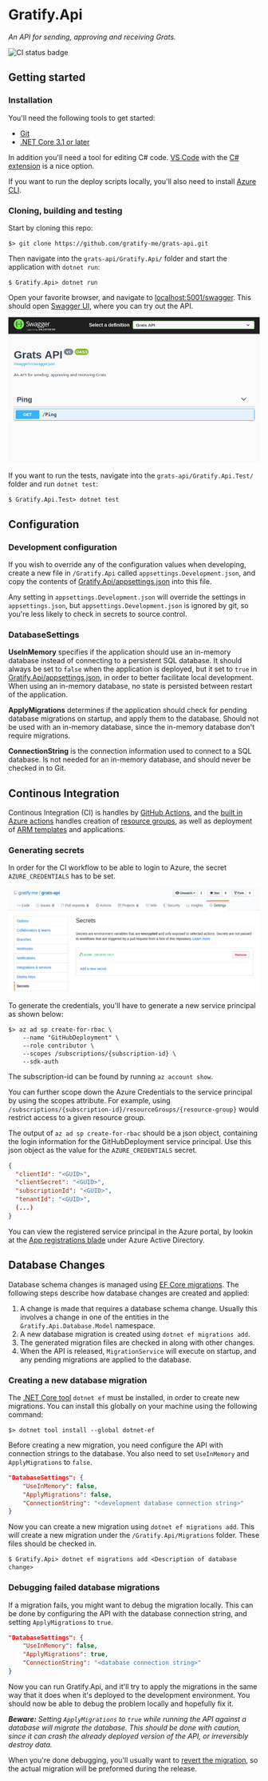 Gratify.Api
===========
_An API for sending, approving and receiving Grats._

![CI status badge](https://github.com/gratify-me/grats-api/workflows/Gratify.Api%20CI/badge.svg)

Getting started
---------------

### Installation
You'll need the following tools to get started:
* [Git](https://git-scm.com/downloads)
* [.NET Core 3.1 or later](https://dotnet.microsoft.com/download)

In addition you'll need a tool for editing C# code. [VS Code](https://code.visualstudio.com/download) with the [C# extension](https://marketplace.visualstudio.com/items?itemName=ms-vscode.csharp) is a nice option.

If you want to run the deploy scripts locally, you'll also need to install [Azure CLI](https://docs.microsoft.com/en-us/cli/azure/install-azure-cli?view=azure-cli-latest).

### Cloning, building and testing
Start by cloning this repo:
```shell
$> git clone https://github.com/gratify-me/grats-api.git
```

Then navigate into the `grats-api/Gratify.Api/` folder and start the application with `dotnet run`:
```shell
$ Gratify.Api> dotnet run
```

Open your favorite browser, and navigate to [localhost:5001/swagger](https://localhost:5001/swagger). This should open [Swagger UI](https://swagger.io/tools/swagger-ui/), where you can try out the API.

![Animation showing how to use Swagger UI](Images/grats-api-swagger.gif)

If you want to run the tests, navigate into the `grats-api/Gratify.Api.Test/` folder and run `dotnet test`:
```shell
$ Gratify.Api.Test> dotnet test
```

Configuration
-------------

### Development configuration
If you wish to override any of the configuration values when developing, create a new file in `/Gratify.Api` called `appsettings.Development.json`, and copy the contents of [Gratify.Api/appsettings.json](Gratify.Api/appsettings.json) into this file.

Any setting in `appsettings.Development.json` will override the settings in `appsettings.json`, but `appsettings.Development.json` is ignored by git, so you're less likely to check in secrets to source control.

### DatabaseSettings
**UseInMemory** specifies if the application should use an in-memory database instead of connecting to a persistent SQL database. It should always be set to `false` when the application is deployed, but it set to `true` in [Gratify.Api/appsettings.json](Drops.Api/appsettings.json), in order to better facilitate local development. When using an in-memory database, no state is persisted between restart of the application.

**ApplyMigrations** determines if the application should check for pending database migrations on startup, and apply them to the database. Should not be used with an in-memory database, since the in-memory database don't require migrations.

**ConnectionString** is the connection information used to connect to a SQL database. Is not needed for an in-memory database, and should never be checked in to Git.

Continous Integration
---------------------

Continous Integration (CI) is handles by [GitHub Actions](https://help.github.com/en/actions), and the [built in Azure actions](https://github.com/Azure/actions) handles creation of [resource groups](https://docs.microsoft.com/en-us/azure/azure-resource-manager/resource-group-overview), as well as deployment of [ARM templates](https://docs.microsoft.com/en-us/azure/azure-resource-manager/resource-group-authoring-templates) and applications.

### Generating secrets
In order for the CI workflow to be able to login to Azure, the secret `AZURE_CREDENTIALS` has to be set.

![Screenshot of the GitHub secrets settings page](Images/github-secrets-example.png)

To generate the credentials, you'll have to generate a new service principal as shown below:
```shell
$> az ad sp create-for-rbac \
    --name "GitHubDeployment" \
    --role contributor \
    --scopes /subscriptions/{subscription-id} \
    --sdk-auth
```

The subscription-id can be found by running `az account show`.

You can further scope down the Azure Credentials to the service principal by using the scopes attribute. For example, using `/subscriptions/{subscription-id}/resourceGroups/{resource-group}` would restrict access to a given resource group.

The output of `az ad sp create-for-rbac` should be a json object, containing the login information for the GitHubDeployment service principal. Use this json object as the value for the `AZURE_CREDENTIALS` secret.
```json
{
  "clientId": "<GUID>",
  "clientSecret": "<GUID>",
  "subscriptionId": "<GUID>",
  "tenantId": "<GUID>",
  (...)
}
```

You can view the registered service principal in the Azure portal, by lookin at the [App registrations blade](https://portal.azure.com/#blade/Microsoft_AAD_IAM/ActiveDirectoryMenuBlade/RegisteredApps) under Azure Active Directory.

Database Changes
----------------

Database schema changes is managed using [EF Core migrations](https://docs.microsoft.com/en-us/ef/core/managing-schemas/migrations/). The following steps describe how database changes are created and applied:
1. A change is made that requires a database schema change. Usually this involves a change in one of the entities in the `Gratify.Api.Database.Model` namespace.
2. A new database migration is created using `dotnet ef migrations add`.
3. The generated migration files are checked in along with other changes.
4. When the API is released, `MigrationService` will execute on startup, and any pending migrations are applied to the database.

### Creating a new database migration
The [.NET Core tool](https://docs.microsoft.com/en-us/dotnet/core/tools/global-tools) `dotnet ef` must be installed, in order to create new migrations. You can install this globally on your machine using the following command:

```shell
$> dotnet tool install --global dotnet-ef
```

Before creating a new migration, you need configure the API with connection strings to the database. You also need to set `UseInMemory` and `ApplyMigrations` to `false`.

```json
"DatabaseSettings": {
    "UseInMemory": false,
    "ApplyMigrations": false,
    "ConnectionString": "<development database connection string>"
}
```

Now you can create a new migration using `dotnet ef migrations add`. This will create a new migration under the `/Gratify.Api/Migrations` folder. These files should be checked in.

```shell
$ Gratify.Api> dotnet ef migrations add <Description of database change>
```

### Debugging failed database migrations
If a migration fails, you might want to debug the migration locally. This can be done by configuring the API with the database connection string, and setting `ApplyMigrations` to `true`.

```json
"DatabaseSettings": {
    "UseInMemory": false,
    "ApplyMigrations": true,
    "ConnectionString": "<database connection string>"
}
```

Now you can run Gratify.Api, and it'll try to apply the migrations in the same way that it does when it's deployed to the development environment. You should now be able to debug the problem locally and hopefully fix it.

_**Beware:** Setting `ApplyMigrations` to `true` while running the API against a database will migrate the database. This should be done with caution, since it can crash the already deployed version of the API, or irreversibly destroy data._

When you're done debugging, you'll usually want to [revert the migration](https://docs.microsoft.com/en-us/ef/core/managing-schemas/migrations/?tabs=dotnet-core-cli#revert-a-migration), so the actual migration will be preformed during the release.
